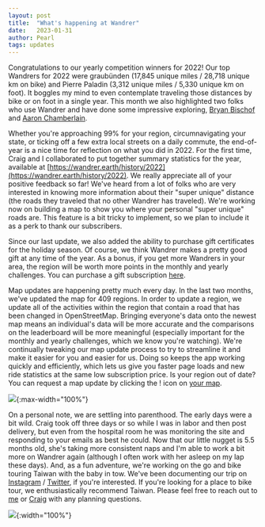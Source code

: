 ```yaml
---
layout: post
title:  "What's happening at Wandrer"
date:   2023-01-31
author: Pearl
tags: updates
---
```


Congratulations to our yearly competition winners for 2022! Our top Wandrers for 2022 were graubünden (17,845 unique miles / 28,718 unique km on bike) and Pierre Paladin (3,312 unique miles / 5,330 unique km on foot). It boggles my mind to even contemplate traveling those distances by bike or on foot in a single year. This month we also highlighted two folks who use Wandrer and have done some impressive exploring, [Bryan Bischof](https://news.wandrer.earth/2023/01/24/walking-every-street-in-berkeley.html) and [Aaron Chamberlain](https://news.wandrer.earth/2023/01/29/riding-Texas.html).

Whether you're approaching 99% for your region, circumnavigating your state, or ticking off a few extra local streets on a daily commute, the end-of-year is a nice time for reflection on what you did in 2022. For the first time, Craig and I collaborated to put together summary statistics for the year, available at [https://wandrer.earth/history/2022](https://wandrer.earth/history/2022). We really appreciate all of your positive feedback so far! We've heard from a lot of folks who are very interested in knowing more information about their "super unique" distance (the roads they traveled that no other Wandrer has traveled). We're working now on building a map to show you where your personal "super unique" roads are. This feature is a bit tricky to implement, so we plan to include it as a perk to thank our subscribers.

Since our last update, we also added the ability to purchase gift certificates for the holiday season. Of course, we think Wandrer makes a pretty good gift at any time of the year. As a bonus, if you get more Wandrers in your area, the region will be worth more points in the monthly and yearly challenges. You can purchase a gift subscription [here](https://wandrer.earth/subscriptions/gift).

Map updates are happening pretty much every day. In the last two months, we've updated the map for 409 regions. In order to update a region, we update all of the activities within the region that contain a road that has been changed in OpenStreetMap. Bringing everyone's data onto the newest map means an individual's data will be more accurate and the comparisons on the leaderboard will be more meaningful (especially important for the monthly and yearly challenges, which we know you're watching). We're continually tweaking our map update process to try to streamline it and make it easier for you and easier for us. Doing so keeps the app working quickly and efficiently, which lets us give you faster page loads and new ride statistics at the same low subscription price. Is your region out of date? You can request a map update by clicking the ! icon on [your map](https://wandrer.earth/dashboard/map).

![](/assets/images/2023-01-31-map-update-request-process.gif){:max-width="100%"}

On a personal note, we are settling into parenthood. The early days were a bit wild. Craig took off three days or so while I was in labor and then post delivery, but even from the hospital room he was monitoring the site and responding to your emails as best he could. Now that our little nugget is 5.5 months old, she's taking more consistent naps and I'm able to work a bit more on Wandrer again (although I often work with her asleep on my lap these days). And, as a fun adventure, we're working on the go and bike touring Taiwan with the baby in tow. We've been documenting our trip on [Instagram](https://www.instagram.com/wandrer.earth/) / [Twitter](https://twitter.com/wandrer_earth), if you're interested. If you're looking for a place to bike tour, we enthusiastically recommend Taiwan. Please feel free to reach out to [me](mailto:pearl@wandrer.earth) or [Craig](mailto:craig@wandrer.earth) with any planning questions.

![](/assets/images/2023-01-31-pearl-at-work.png){:width="100%"}
